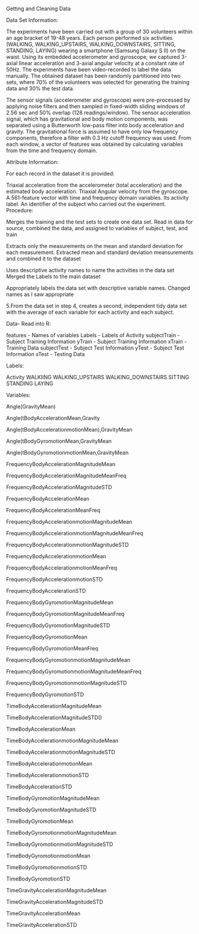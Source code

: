 Getting and Cleaning Data

Data Set Information:

The experiments have been carried out with a group of 30 volunteers within an age bracket of 19-48 years. Each person performed six activities (WALKING, WALKING_UPSTAIRS, WALKING_DOWNSTAIRS, SITTING, STANDING, LAYING) wearing a smartphone (Samsung Galaxy S II) on the waist. Using its embedded accelerometer and gyroscope, we captured 3-axial linear acceleration and 3-axial angular velocity at a constant rate of 50Hz. The experiments have been video-recorded to label the data manually. The obtained dataset has been randomly partitioned into two sets, where 70% of the volunteers was selected for generating the training data and 30% the test data.

The sensor signals (accelerometer and gyroscope) were pre-processed by applying noise filters and then sampled in fixed-width sliding windows of 2.56 sec and 50% overlap (128 readings/window). The sensor acceleration signal, which has gravitational and body motion components, was separated using a Butterworth low-pass filter into body acceleration and gravity. The gravitational force is assumed to have only low frequency components, therefore a filter with 0.3 Hz cutoff frequency was used. From each window, a vector of features was obtained by calculating variables from the time and frequency domain.

Attribute Information:

For each record in the dataset it is provided:

Triaxial acceleration from the accelerometer (total acceleration) and the estimated body acceleration.
Triaxial Angular velocity from the gyroscope.
A 561-feature vector with time and frequency domain variables.
Its activity label.
An identifier of the subject who carried out the experiment.
Procedure:

Merges the training and the test sets to create one data set.
Read in data for source, combined the data, and assigned to variables of subject, test, and train

Extracts only the measurements on the mean and standard deviation for each measurement.
Extracted mean and standard deviation meansurements and combined it to the dataset

Uses descriptive activity names to name the activities in the data set
Merged the Labels to the main dataset

Appropriately labels the data set with descriptive variable names.
Changed names as I saw appropriate

5.From the data set in step 4, creates a second, independent tidy data set with the average of each variable for each activity and each subject.

Data- Read into R:

features - Names of variables Labels - Labels of Activity subjectTrain - Subject Training Information yTrain - Subject Training Information xTrain - Training Data subjectTest - Subject Test Information yTest - Subject Test Information xTest - Testing Data

Labels:

Activity WALKIING WALKING_UPSTAIRS WALKING_DOWNSTAIRS SITTING STANDING LAYING

Variables:

Angle(GravityMean)

Angle(tBodyAccelerationMean,Gravity

Angle(tBodyAccelerationmotionMean),GravityMean

Angle(tBodyGyromotionMean,GravityMean

Angle(tBodyGyromotionmotionMean,GravityMean

FrequencyBodyAccelerationMagnitudeMean

FrequencyBodyAccelerationMagnitudeMeanFreq

FrequencyBodyAccelerationMagnitudeSTD

FrequencyBodyAccelerationMean

FrequencyBodyAccelerationMeanFreq

FrequencyBodyAccelerationmotionMagnitudeMean

FrequencyBodyAccelerationmotionMagnitudeMeanFreq

FrequencyBodyAccelerationmotionMagnitudeSTD

FrequencyBodyAccelerationmotionMean

FrequencyBodyAccelerationmotionMeanFreq

FrequencyBodyAccelerationmotionSTD

FrequencyBodyAccelerationSTD

FrequencyBodyGyromotionMagnitudeMean

FrequencyBodyGyromotionMagnitudeMeanFreq

FrequencyBodyGyromotionMagnitudeSTD

FrequencyBodyGyromotionMean

FrequencyBodyGyromotionMeanFreq

FrequencyBodyGyromotionmotionMagnitudeMean

FrequencyBodyGyromotionmotionMagnitudeMeanFreq

FrequencyBodyGyromotionmotionMagnitudeSTD

FrequencyBodyGyromotionSTD

TimeBodyAccelerationMagnitudeMean

TimeBodyAccelerationMagnitudeSTD()

TimeBodyAccelerationMean

TimeBodyAccelerationmotionMagnitudeMean

TimeBodyAccelerationmotionMagnitudeSTD

TimeBodyAccelerationmotionMean

TimeBodyAccelerationmotionSTD

TimeBodyAccelerationSTD

TimeBodyGyromotionMagnitudeMean

TimeBodyGyromotionMagnitudeSTD

TimeBodyGyromotionMean

TimeBodyGyromotionmotionMagnitudeMean

TimeBodyGyromotionmotionMagnitudeSTD

TimeBodyGyromotionmotionMean

TimeBodyGyromotionmotionSTD

TimeBodyGyromotionSTD

TimeGravityAccelerationMagnitudeMean

TimeGravityAccelerationMagnitudeSTD

TimeGravityAccelerationMean

TimeGravityAccelerationSTD
